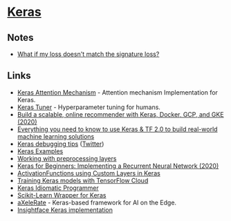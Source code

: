 # [Keras](https://github.com/keras-team/keras)

## Notes

- [What if my loss doesn't match the signature loss?](https://twitter.com/fchollet/status/1296292123768025090)

## Links

- [Keras Attention Mechanism](https://github.com/philipperemy/keras-attention-mechanism) - Attention mechanism Implementation for Keras.
- [Keras Tuner](https://github.com/keras-team/keras-tuner) - Hyperparameter tuning for humans.
- [Build a scalable, online recommender with Keras, Docker, GCP, and GKE (2020)](https://blog.insightdatascience.com/building-a-scalable-online-product-recommender-with-keras-docker-gcp-and-gke-52a5ab2c7688)
- [Everything you need to know to use Keras & TF 2.0 to build real-world machine learning solutions](https://colab.research.google.com/drive/1lWUGZarlbORaHYUZlF9muCgpPl8pEvve)
- [Keras debugging tips](https://keras.io/examples/keras_recipes/debugging_tips/) ([Twitter](https://twitter.com/fchollet/status/1261769218766192640))
- [Keras Examples](https://keras.io/examples/)
- [Working with preprocessing layers](https://keras.io/guides/preprocessing_layers/)
- [Keras for Beginners: Implementing a Recurrent Neural Network (2020)](https://victorzhou.com/blog/keras-rnn-tutorial/)
- [ActivationFunctions using Custom Layers in Keras](https://github.com/Agrover112/ActivationFunctions)
- [Training Keras models with TensorFlow Cloud](https://keras.io/guides/training_keras_models_on_cloud/)
- [Keras Idiomatic Programmer](https://github.com/GoogleCloudPlatform/keras-idiomatic-programmer)
- [Scikit-Learn Wrapper for Keras](https://github.com/adriangb/scikeras)
- [aXeleRate](https://github.com/AIWintermuteAI/aXeleRate) - Keras-based framework for AI on the Edge.
- [Insightface Keras implementation](https://github.com/leondgarse/Keras_insightface)
